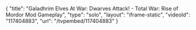 {
    "title": "Galadhrim Elves At War: Dwarves Attack! - Total War: Rise of Mordor Mod Gameplay",
    "type": "solo",
    "layout": "iframe-static",
    "videoId": "117404883",
    "url": "\/tvpembed\/117404883"
}